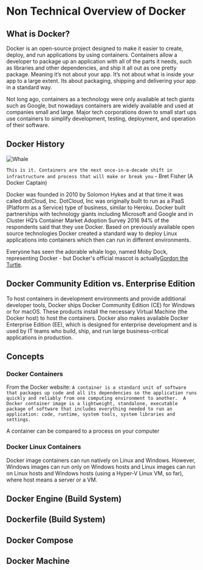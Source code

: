 # Non Technical Overview of Docker

## What is Docker?

Docker is an open-source project designed to make it easier to create, deploy, and run applications by using containers. Containers allow a developer to package up an application with all of the parts it needs, such as libraries and other dependencies, and ship it all out as one pretty package. Meaning it’s not about your app. It’s not about what is inside your app to a large extent. Its about packaging, shipping and delivering your app in a standard way.

Not long ago, containers as a technology were only available at tech giants such as Google, but nowadays containers are widely available and used at companies small and large. Major tech corporations down to small start ups use containers to simplify development, testing, deployment, and operation of their software. 

## Docker History
![Whale](https://i2.wp.com/blog.docker.com/wp-content/uploads/2013/06/Docker-logo-011.png?resize=300%2C232&ssl=1)

`This is it. Containers are the next once-in-a-decade shift in infrastructure and process that will make or break you` - Bret Fisher (A Docker Captain)

Docker was founded in 2010 by Solomon Hykes and at that time it was called dotCloud, Inc. DotCloud, Inc was originally built to run as a PaaS (Platform as a Service) type of business, similar to Heroku. Docker built partnerships with technology giants including Microsoft and Google and in Cluster HQ’s Container Market Adoption Survey 2016 94% of the respondents said that they use Docker. Based on previously available open source technologies Docker created a standard way to deploy Linux applications into containers which then can run in different environments. 

Everyone has seen the adorable whale logo, named Moby Dock, representing Docker - but Docker's official mascot is actually[Gordon the Turtle](https://twitter.com/gordontheturtle?lang=en). 

## Docker Community Edition vs. Enterprise Edition

To host containers in development environments and provide additional developer tools, Docker ships Docker Community Edition (CE) for Windows or for macOS. These products install the necessary Virtual Machine (the Docker host) to host the containers. Docker also makes available Docker Enterprise Edition (EE), which is designed for enterprise development and is used by IT teams who build, ship, and run large business-critical applications in production.

## Concepts

### Docker Containers

From the Docker website:
`A container is a standard unit of software that packages up code and all its dependencies so the application runs quickly and reliably from one computing environment to another.  A Docker container image is a lightweight, standalone, executable package of software that includes everything needed to run an application: code, runtime, system tools, system libraries and settings.` 

A container can be compared to a process on your computer 

### Docker Linux Containers
Docker image containers can run natively on Linux and Windows. However, Windows images can run only on Windows hosts and Linux images can run on Linux hosts and Windows hosts (using a Hyper-V Linux VM, so far), where host means a server or a VM.



## Docker Engine (Build System)

## Dockerfile (Build System)

## Docker Compose

## Docker Machine